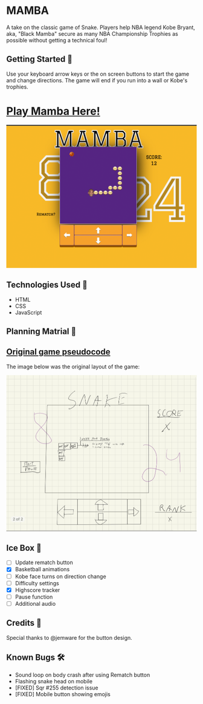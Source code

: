 # MAMBA

A take on the classic game of Snake. Players help NBA legend Kobe Bryant, aka, "Black Mamba"  secure as many NBA Championship Trophies as possible without getting a technical foul!

## Getting Started 🐍

Use your keyboard arrow keys or the on screen buttons to start the game and change directions. The game will end if you run into a wall or Kobe's trophies.

# [Play Mamba Here!](https://harrison-snake.netlify.app/)

![MAMBA Game Screenshot](./assets/game-play-img.png)

## Technologies Used 💾

- HTML
- CSS
- JavaScript

## Planning Matrial 📕

## [Original game pseudocode](https://docs.google.com/document/d/1TEJkIB5uubCW0JDVM64F5_dmlGbBcCfhMJ09kc_D4AM/edit)
The image below was the original layout of the game:

![MAMBA Game Screenshot](./assets/app-sketch.png)

## Ice Box 🧊

- [ ] Update rematch button
- [x] Basketball animations
- [ ] Kobe face turns on direction change
- [ ] Difficulty settings
- [x] Highscore tracker 
- [ ] Pause function
- [ ] Additional audio

## Credits 🙌

Special thanks to @jemware for the button design.

## Known Bugs 🛠️

- Sound loop on body crash after using Rematch button
- Flashing snake head on mobile
- [FIXED] Sqr #255 detection issue 
- [FIXED] Mobile button showing emojis